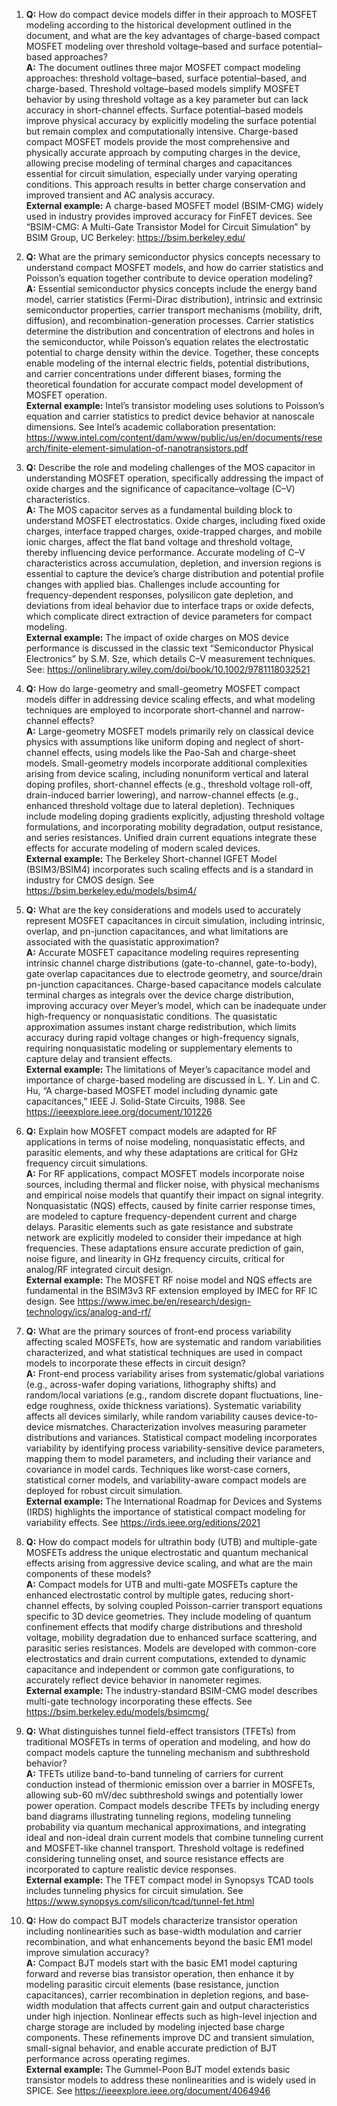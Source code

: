 1. **Q:** How do compact device models differ in their approach to MOSFET modeling according to the historical development outlined in the document, and what are the key advantages of charge-based compact MOSFET modeling over threshold voltage–based and surface potential–based approaches?  
   **A:** The document outlines three major MOSFET compact modeling approaches: threshold voltage–based, surface potential–based, and charge-based. Threshold voltage–based models simplify MOSFET behavior by using threshold voltage as a key parameter but can lack accuracy in short-channel effects. Surface potential–based models improve physical accuracy by explicitly modeling the surface potential but remain complex and computationally intensive. Charge-based compact MOSFET models provide the most comprehensive and physically accurate approach by computing charges in the device, allowing precise modeling of terminal charges and capacitances essential for circuit simulation, especially under varying operating conditions. This approach results in better charge conservation and improved transient and AC analysis accuracy.  
   **External example:** A charge-based MOSFET model (BSIM-CMG) widely used in industry provides improved accuracy for FinFET devices. See “BSIM-CMG: A Multi-Gate Transistor Model for Circuit Simulation” by BSIM Group, UC Berkeley: https://bsim.berkeley.edu/

2. **Q:** What are the primary semiconductor physics concepts necessary to understand compact MOSFET models, and how do carrier statistics and Poisson’s equation together contribute to device operation modeling?  
   **A:** Essential semiconductor physics concepts include the energy band model, carrier statistics (Fermi-Dirac distribution), intrinsic and extrinsic semiconductor properties, carrier transport mechanisms (mobility, drift, diffusion), and recombination-generation processes. Carrier statistics determine the distribution and concentration of electrons and holes in the semiconductor, while Poisson’s equation relates the electrostatic potential to charge density within the device. Together, these concepts enable modeling of the internal electric fields, potential distributions, and carrier concentrations under different biases, forming the theoretical foundation for accurate compact model development of MOSFET operation.  
   **External example:** Intel’s transistor modeling uses solutions to Poisson’s equation and carrier statistics to predict device behavior at nanoscale dimensions. See Intel’s academic collaboration presentation: https://www.intel.com/content/dam/www/public/us/en/documents/research/finite-element-simulation-of-nanotransistors.pdf

3. **Q:** Describe the role and modeling challenges of the MOS capacitor in understanding MOSFET operation, specifically addressing the impact of oxide charges and the significance of capacitance–voltage (C–V) characteristics.  
   **A:** The MOS capacitor serves as a fundamental building block to understand MOSFET electrostatics. Oxide charges, including fixed oxide charges, interface trapped charges, oxide-trapped charges, and mobile ionic charges, affect the flat band voltage and threshold voltage, thereby influencing device performance. Accurate modeling of C–V characteristics across accumulation, depletion, and inversion regions is essential to capture the device’s charge distribution and potential profile changes with applied bias. Challenges include accounting for frequency-dependent responses, polysilicon gate depletion, and deviations from ideal behavior due to interface traps or oxide defects, which complicate direct extraction of device parameters for compact modeling.  
   **External example:** The impact of oxide charges on MOS device performance is discussed in the classic text “Semiconductor Physical Electronics” by S.M. Sze, which details C–V measurement techniques. See: https://onlinelibrary.wiley.com/doi/book/10.1002/9781118032521

4. **Q:** How do large-geometry and small-geometry MOSFET compact models differ in addressing device scaling effects, and what modeling techniques are employed to incorporate short-channel and narrow-channel effects?  
   **A:** Large-geometry MOSFET models primarily rely on classical device physics with assumptions like uniform doping and neglect of short-channel effects, using models like the Pao-Sah and charge-sheet models. Small-geometry models incorporate additional complexities arising from device scaling, including nonuniform vertical and lateral doping profiles, short-channel effects (e.g., threshold voltage roll-off, drain-induced barrier lowering), and narrow-channel effects (e.g., enhanced threshold voltage due to lateral depletion). Techniques include modeling doping gradients explicitly, adjusting threshold voltage formulations, and incorporating mobility degradation, output resistance, and series resistances. Unified drain current equations integrate these effects for accurate modeling of modern scaled devices.  
   **External example:** The Berkeley Short-channel IGFET Model (BSIM3/BSIM4) incorporates such scaling effects and is a standard in industry for CMOS design. See https://bsim.berkeley.edu/models/bsim4/

5. **Q:** What are the key considerations and models used to accurately represent MOSFET capacitances in circuit simulation, including intrinsic, overlap, and pn-junction capacitances, and what limitations are associated with the quasistatic approximation?  
   **A:** Accurate MOSFET capacitance modeling requires representing intrinsic channel charge distributions (gate-to-channel, gate-to-body), gate overlap capacitances due to electrode geometry, and source/drain pn-junction capacitances. Charge-based capacitance models calculate terminal charges as integrals over the device charge distribution, improving accuracy over Meyer’s model, which can be inadequate under high-frequency or nonquasistatic conditions. The quasistatic approximation assumes instant charge redistribution, which limits accuracy during rapid voltage changes or high-frequency signals, requiring nonquasistatic modeling or supplementary elements to capture delay and transient effects.  
   **External example:** The limitations of Meyer’s capacitance model and importance of charge-based modeling are discussed in L. Y. Lin and C. Hu, “A charge-based MOSFET model including dynamic gate capacitances,” IEEE J. Solid-State Circuits, 1988. See https://ieeexplore.ieee.org/document/101226

6. **Q:** Explain how MOSFET compact models are adapted for RF applications in terms of noise modeling, nonquasistatic effects, and parasitic elements, and why these adaptations are critical for GHz frequency circuit simulations.  
   **A:** For RF applications, compact MOSFET models incorporate noise sources, including thermal and flicker noise, with physical mechanisms and empirical noise models that quantify their impact on signal integrity. Nonquasistatic (NQS) effects, caused by finite carrier response times, are modeled to capture frequency-dependent current and charge delays. Parasitic elements such as gate resistance and substrate network are explicitly modeled to consider their impedance at high frequencies. These adaptations ensure accurate prediction of gain, noise figure, and linearity in GHz frequency circuits, critical for analog/RF integrated circuit design.  
   **External example:** The MOSFET RF noise model and NQS effects are fundamental in the BSIM3v3 RF extension employed by IMEC for RF IC design. See https://www.imec.be/en/research/design-technology/ics/analog-and-rf/

7. **Q:** What are the primary sources of front-end process variability affecting scaled MOSFETs, how are systematic and random variabilities characterized, and what statistical techniques are used in compact models to incorporate these effects in circuit design?  
   **A:** Front-end process variability arises from systematic/global variations (e.g., across-wafer doping variations, lithography shifts) and random/local variations (e.g., random discrete dopant fluctuations, line-edge roughness, oxide thickness variations). Systematic variability affects all devices similarly, while random variability causes device-to-device mismatches. Characterization involves measuring parameter distributions and variances. Statistical compact modeling incorporates variability by identifying process variability-sensitive device parameters, mapping them to model parameters, and including their variance and covariance in model cards. Techniques like worst-case corners, statistical corner models, and variability-aware compact models are deployed for robust circuit simulation.  
   **External example:** The International Roadmap for Devices and Systems (IRDS) highlights the importance of statistical compact modeling for variability effects. See https://irds.ieee.org/editions/2021

8. **Q:** How do compact models for ultrathin body (UTB) and multiple-gate MOSFETs address the unique electrostatic and quantum mechanical effects arising from aggressive device scaling, and what are the main components of these models?  
   **A:** Compact models for UTB and multi-gate MOSFETs capture the enhanced electrostatic control by multiple gates, reducing short-channel effects, by solving coupled Poisson-carrier transport equations specific to 3D device geometries. They include modeling of quantum confinement effects that modify charge distributions and threshold voltage, mobility degradation due to enhanced surface scattering, and parasitic series resistances. Models are developed with common-core electrostatics and drain current computations, extended to dynamic capacitance and independent or common gate configurations, to accurately reflect device behavior in nanometer regimes.  
   **External example:** The industry-standard BSIM-CMG model describes multi-gate technology incorporating these effects. See https://bsim.berkeley.edu/models/bsimcmg/

9. **Q:** What distinguishes tunnel field-effect transistors (TFETs) from traditional MOSFETs in terms of operation and modeling, and how do compact models capture the tunneling mechanism and subthreshold behavior?  
   **A:** TFETs utilize band-to-band tunneling of carriers for current conduction instead of thermionic emission over a barrier in MOSFETs, allowing sub-60 mV/dec subthreshold swings and potentially lower power operation. Compact models describe TFETs by including energy band diagrams illustrating tunneling regions, modeling tunneling probability via quantum mechanical approximations, and integrating ideal and non-ideal drain current models that combine tunneling current and MOSFET-like channel transport. Threshold voltage is redefined considering tunneling onset, and source resistance effects are incorporated to capture realistic device responses.  
   **External example:** The TFET compact model in Synopsys TCAD tools includes tunneling physics for circuit simulation. See https://www.synopsys.com/silicon/tcad/tunnel-fet.html

10. **Q:** How do compact BJT models characterize transistor operation including nonlinearities such as base-width modulation and carrier recombination, and what enhancements beyond the basic EM1 model improve simulation accuracy?  
    **A:** Compact BJT models start with the basic EM1 model capturing forward and reverse bias transistor operation, then enhance it by modeling parasitic circuit elements (base resistance, junction capacitances), carrier recombination in depletion regions, and base-width modulation that affects current gain and output characteristics under high injection. Nonlinear effects such as high-level injection and charge storage are included by modeling injected base charge components. These refinements improve DC and transient simulation, small-signal behavior, and enable accurate prediction of BJT performance across operating regimes.  
    **External example:** The Gummel-Poon BJT model extends basic transistor models to address these nonlinearities and is widely used in SPICE. See https://ieeexplore.ieee.org/document/4064946
